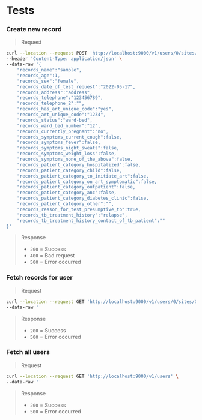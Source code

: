 # Tests

### Create new record

> Request

```bash
curl --location --request POST 'http://localhost:9000/v1/users/0/sites/0/regions/0/records' \
--header 'Content-Type: application/json' \
--data-raw '{
    "records_name":"sample",
    "records_age":1,
    "records_sex":"female",
    "records_date_of_test_request":"2022-05-17",
    "records_address":"address",
    "records_telephone":"123456789",
    "records_telephone_2":"",
    "records_has_art_unique_code":"yes",
    "records_art_unique_code":"1234",
    "records_status":"ward-bed",
    "records_ward_bed_number":"12",
    "records_currently_pregnant":"no",
    "records_symptoms_current_cough":false,
    "records_symptoms_fever":false,
    "records_symptoms_night_sweats":false,
    "records_symptoms_weight_loss":false,
    "records_symptoms_none_of_the_above":false,
    "records_patient_category_hospitalized":false,
    "records_patient_category_child":false,
    "records_patient_category_to_initiate_art":false,
    "records_patient_category_on_art_symptomatic":false,
    "records_patient_category_outpatient":false,
    "records_patient_category_anc":false,
    "records_patient_category_diabetes_clinic":false,
    "records_patient_category_other":"",
    "records_reason_for_test_presumptive_tb":true,
    "records_tb_treatment_history":"relapse",
    "records_tb_treatment_history_contact_of_tb_patient":""
}'
```

> Response
>
> - `200` = Success
> - `400` = Bad request
> - `500` = Error occurred

### Fetch records for user

> Request

```bash
curl --location --request GET 'http://localhost:9000/v1/users/0/sites/0/regions/0/records' \
--data-raw ''
```

> Response
>
> - `200` = Success
> - `500` = Error occurred

### Fetch all users

> Request

```bash
curl --location --request GET 'http://localhost:9000/v1/users' \
--data-raw ''
```

> Response
>
> - `200` = Success
> - `500` = Error occurred
